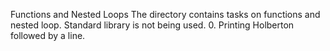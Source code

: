 Functions and Nested Loops
The directory contains tasks on functions and nested loop. Standard library is not being used. 
0. Printing Holberton followed by a line. 

